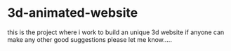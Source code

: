 # 3d-animated-website
this is the project where i work to build an unique 3d website
if anyone can make any other good suggestions please let me know.....
